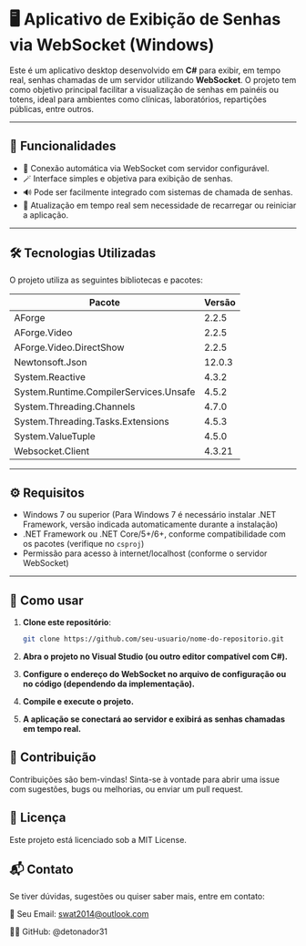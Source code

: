# 🖥️ Aplicativo de Exibição de Senhas via WebSocket (Windows)

Este é um aplicativo desktop desenvolvido em **C#** para exibir, em tempo real, senhas chamadas de um servidor utilizando **WebSocket**. O projeto tem como objetivo principal facilitar a visualização de senhas em painéis ou totens, ideal para ambientes como clínicas, laboratórios, repartições públicas, entre outros.

---

## 🧰 Funcionalidades

- 📡 Conexão automática via WebSocket com servidor configurável.
- 🪄 Interface simples e objetiva para exibição de senhas.
- 🔊 Pode ser facilmente integrado com sistemas de chamada de senhas.
- 🔁 Atualização em tempo real sem necessidade de recarregar ou reiniciar a aplicação.

---

## 🛠️ Tecnologias Utilizadas

O projeto utiliza as seguintes bibliotecas e pacotes:

| Pacote                         | Versão    |
|-------------------------------|-----------|
| AForge                        | 2.2.5     |
| AForge.Video                  | 2.2.5     |
| AForge.Video.DirectShow       | 2.2.5     |
| Newtonsoft.Json               | 12.0.3    |
| System.Reactive               | 4.3.2     |
| System.Runtime.CompilerServices.Unsafe | 4.5.2 |
| System.Threading.Channels     | 4.7.0     |
| System.Threading.Tasks.Extensions | 4.5.3 |
| System.ValueTuple             | 4.5.0     |
| Websocket.Client              | 4.3.21    |

---

## ⚙️ Requisitos

- Windows 7 ou superior (Para Windows 7 é necessário instalar .NET Framework, versão indicada automaticamente durante a instalação)
- .NET Framework ou .NET Core/5+/6+, conforme compatibilidade com os pacotes (verifique no `csproj`)
- Permissão para acesso à internet/localhost (conforme o servidor WebSocket)

---

## 🧩 Como usar

1. **Clone este repositório**:

   ```bash
   git clone https://github.com/seu-usuario/nome-do-repositorio.git


2. **Abra o projeto no Visual Studio (ou outro editor compatível com C#).**

3. **Configure o endereço do WebSocket no arquivo de configuração ou no código (dependendo da implementação).**

4. **Compile e execute o projeto.**

5. **A aplicação se conectará ao servidor e exibirá as senhas chamadas em tempo real.**

## 🤝 Contribuição
Contribuições são bem-vindas! Sinta-se à vontade para abrir uma issue com sugestões, bugs ou melhorias, ou enviar um pull request.

## 📄 Licença
Este projeto está licenciado sob a MIT License.

## 📬 Contato
Se tiver dúvidas, sugestões ou quiser saber mais, entre em contato:

📧 Seu Email: swat2014@outlook.com

🧑‍💻 GitHub: @detonador31
